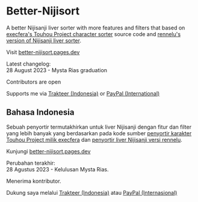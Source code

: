 # Better-Nijisort
A better Nijisanji liver sorter with more features and filters that based on [execfera's Touhou Project character sorter](https://tohosort.frelia.my/) source code and [rennelu's version of Nijisanji liver sorter](https://rennelu.github.io/nijisort).

Visit [better-nijisort.pages.dev](https://better-nijisort.pages.dev/)

Latest changelog:<br>
28 August 2023 - Mysta Rias graduation

Contributors are open

Supports me via [Trakteer (Indonesia)](https://trakteer.id/ufalsalman/tip) or [PayPal (International)](https://paypal.me/ufalsalman)

## Bahasa Indonesia

Sebuah penyortir termutakhirkan untuk liver Nijisanji dengan fitur dan filter yang lebih banyak yang berdasarkan pada kode sumber [penyortir karakter Touhou Project milik execfera](https://tohosort.frelia.my/) dan [penyortir liver Nijisanji versi rennelu](https://rennelu.github.io/nijisort).

Kunjungi [better-nijisort.pages.dev](https://better-nijisort.pages.dev/)

Perubahan terakhir:<br>
28 Agustus 2023 - Kelulusan Mysta Rias.

Menerima kontributor.

Dukung saya melalui [Trakteer (Indonesia)](https://trakteer.id/ufalsalman/tip) atau [PayPal (Internasional)](https://paypal.me/ufalsalman)